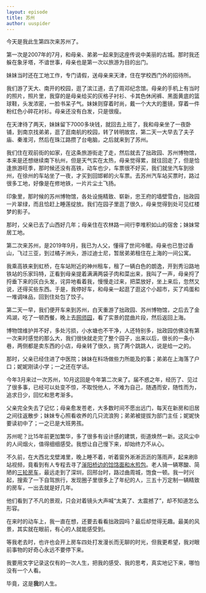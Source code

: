 ```yaml
---
layout: episode
title: 苏州
author: uuspider
---
```

今天是我此生第四次来苏州了。

第一次是2007年的7月，和母亲、弟弟一起来到这座传说中美丽的古城。那时我还躲在象牙塔，不谙世事，母亲也是第一次以旅游为目的出门。

妹妹当时还在工地工作，专门请假，送母亲来天津，住在学校西门外的招待所。

我们游了天大、南开的校园，逛了滨江道，去了周邓纪念馆。母亲的手机上有当时的照片，照片里，我穿的是母亲给买的灰格子衬衫、卡其色休闲裤、黑面黄底的篮球鞋，头发浓密，一脸书呆子气。妹妹则穿着时尚，戴一个大大的墨镜，穿着一件粉红色小碎花衬衫。母亲还没有白发，只是很瘦。

在天津待了两天，妹妹留下7000多块钱，就回去上班了，我和母亲坐了一夜卧铺，到南京找弟弟，逛了逛南航的校园，转了转明故宫，第二天一大早去了夫子庙、秦淮河，然后在珠江路攒了台电脑，之后就来到了苏州。

我们住在观前街的如家，在这条旅游街走了走，然后就去了拙政园、苏州博物馆，本来是还想继续南下杭州，但是天气实在太热，母亲觉得累，就往回走了，但是恰逢旅游旺季，那时候还没有高铁，动车也少，车票很不好买，我们就坐汽车到徐州，在徐州的车站坐了一夜，才买到回邯郸的火车票。去苏州汽车站买票时，路过很多工地，好像是在修地铁，一片片尘土飞扬。

印象里，那时候的苏州博物馆，各处设施精致、崭新，忠王府的墙壁雪白，拙政园一片翠绿，而且恰赶上睡莲绽放。我们在园子里逛了很久，母亲觉得到处可见红楼梦的影子。

那时，父亲已去了山西好几年；母亲住在农林路一间行李堆积如山的宿舍；妹妹常居工地。

第二次来苏州，是2019年9月，我已为人父，懂得了世间冷暖。母亲也已登过香山，飞过三亚，到过橘子洲头，游过迪士尼，暂居弟弟租住在上海的一间公寓。

我乘高铁来到虹桥，在车站附近的神州租车，租了一辆白色的朗逸，开到秀沿路地铁站的乐家玛特，正看到母亲提着满满两袋子肉和菜出来，我叫了一声，母亲捋了捋垂下来的灰白头发，诧异地看着我，慢慢走过来，把菜放好，坐上来后，忽然又说，还得买些东西。于是，我停好车，和母亲一起逛了逛这个小超市，买了鸡蛋和一堆调味品，回到住处包了饺子。

第二天一早，我们便开车来到苏州，白天重游了拙政园、苏州博物馆，之后去了金鸡湖，吃了一顿西餐，晚上去[网师园][ref03]，看了实景的昆曲片段，然后返回上海。

博物馆维护并不好，多处污损，小水塘也不干净，人还特别多，拙政园仿佛没有第一次来时感觉的那么大，我们很快就走完了整个园子，出来以后，很长的一条小巷，两侧都是卖东西的小店，母亲转了很久，挑了两个跳跳人，说是给一之的。

那时，父亲已经住进了中医院；妹妹在料场做些力所能及的事；弟弟在上海落了户口；妮妮刚读小学；一之还在学话。

今年3月来过一次苏州，10月这回是今年第二次来了。届不惑之年，经历了、见过了很多事，已经可以处变不惊，不取悦他人，不难为自己，随遇而安，随性而为，追求日少，回忆和思考渐多。

父亲完全失去了记忆；母亲愈发苍老，大多数时间不愿出远门，每天在新房和旧居之间往返散步；妹妹专心照看收养的几只流浪狗；弟弟被提拔为部门主任；妮妮快要读初中了；一之已是大班男孩。

苏州呢？比15年前更加繁华，多了很多有设计感的建筑，街道焕然一新。这风尘中的人间烟火，值得细细感受。我想让自己慢下来，却始终力不从心。

不久前，在大西北戈壁滩里，晚上睡不着，听着窗外淅淅沥沥的落雨声，起来刷B站视频，竟看到有人专程去寻了[滏阳桥边的饸饹面和水煎包][ref01]。老人骑一辆寒酸、简陋的[三轮房车][ref02]，最远走到了深圳，回邢台时，路过曲周城，饱食一顿。我一时兴起，搜索了一下自驾旅行，发现圈子里很多上了年纪的人，三五十万定制一辆精致的房车，一出去就是好几年。

他们看到了不凡的景观，只会对着镜头大声喊“太美了、太震撼了”，却不知道怎么形容。

在来时的动车上，我一直在想，还要去看看拙政园吗？最后却觉得无趣。最美的风景，其实就在眼前，有心的人就能感受到。

等我老去时，也许也会开上房车四处打发漫长而无聊的时光，但我更希望，我对眼前事物的好奇心永远不要停下来。

我要用文字记录这仅有的一次人生，把我的感受、我的思考，真实地记下来，哪怕没有一个人看。

毕竟，这是**我**的人生。

[ref01]:http://about.uuspider.com/2022/09/04/yearsago.html
[ref02]:https://www.bilibili.com/video/BV1wh411g7rC
[ref03]:http://about.uuspider.com/2022/12/18/travlling.html
